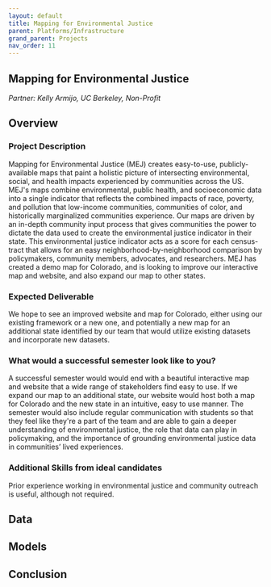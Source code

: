 ```yaml
---
layout: default
title: Mapping for Environmental Justice
parent: Platforms/Infrastructure
grand_parent: Projects 
nav_order: 11
---
```



## Mapping for Environmental Justice
*Partner: Kelly Armijo, UC Berkeley, Non-Profit*

## Overview
### Project Description
Mapping for Environmental Justice (MEJ) creates easy-to-use, publicly-available maps that paint a holistic picture of intersecting environmental, social, and health impacts experienced by communities across the US. MEJ's maps combine environmental, public health, and socioeconomic data into a single indicator that reflects the combined impacts of race, poverty, and pollution that low-income communities, communities of color, and historically marginalized communities experience. Our maps are driven by an in-depth community input process that gives communities the power to dictate the data used to create the environmental justice indicator in their state.  This environmental justice indicator acts as a score for each census-tract that allows for an easy neighborhood-by-neighborhood comparison by policymakers, community members, advocates, and researchers. MEJ has created a demo map for Colorado, and is looking to improve our interactive map and website, and also expand our map to other states.
### Expected Deliverable
We hope to see an improved website and map for Colorado, either using our existing framework or a new one, and potentially a new map for an additional state identified by our team that would utilize existing datasets and incorporate new datasets.
### What would a successful semester look like to you?
A successful semester would would end with a beautiful interactive map and website that a wide range of stakeholders find easy to use. If we expand our map to an additional state, our website would host both a map for Colorado and the new state in an intuitive, easy to use manner. The semester would also include regular communication with students so that they feel like they're a part of the team and are able to gain a deeper understanding of environmental justice, the role that data can play in policymaking, and the importance of grounding environmental justice data in communities’ lived experiences.
### Additional Skills from ideal candidates
Prior experience working in environmental justice and community outreach is useful, although not required.

## Data

## Models

## Conclusion


```python

```
